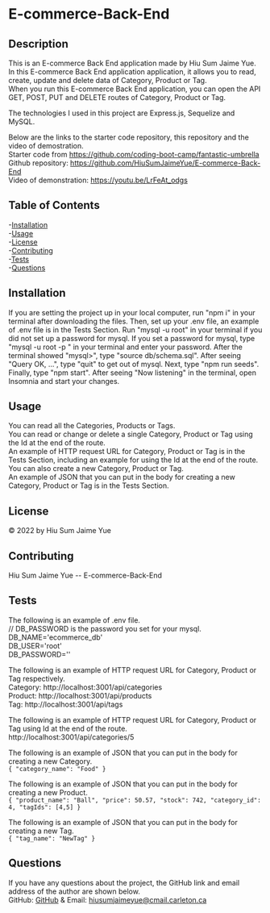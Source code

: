# E-commerce-Back-End

## Description       
This is an E-commerce Back End application made by Hiu Sum Jaime Yue.         
In this E-commerce Back End application application, it allows you to read, create, update and delete data of Category, Product or Tag.         
When you run this E-commerce Back End application, you can open the API GET, POST, PUT and DELETE routes 
of Category, Product or Tag.       

The technologies I used in this project are Express.js, Sequelize and MySQL.

Below are the links to the starter code repository, this repository and the video of demostration.          
Starter code from https://github.com/coding-boot-camp/fantastic-umbrella         
Github repository: https://github.com/HiuSumJaimeYue/E-commerce-Back-End           
Video of demonstration: https://youtu.be/LrFeAt_odgs

## Table of Contents               
-[Installation](#installation)          
-[Usage](#usage)          
-[License](#license)          
-[Contributing](#contributing)          
-[Tests](#tests)        
-[Questions](#questions)        

## Installation         
If you are setting the project up in your local computer, run "npm i" in your terminal after downloading the files. Then, set up your .env file, an example of .env file is in the Tests Section. Run "mysql -u root" in your terminal if you did not set up a password for mysql. If you set a password for mysql, type "mysql -u root -p " in your terminal and enter your password. After the terminal showed "mysql>", type "source db/schema.sql". After seeing "Query OK, ...", type "quit" to get out of mysql. Next, type "npm run seeds". Finally, type "npm start". After seeing "Now listening" in the terminal, open Insomnia and start your changes.                

## Usage    
You can read all the Categories, Products or Tags.                
You can read or change or delete a single Category, Product or Tag using the Id at the end of the route.           
An example of HTTP request URL for Category, Product or Tag is in the Tests Section, including an example for using the Id at the end of the route.                 
You can also create a new Category, Product or Tag.         
An example of JSON that you can put in the body for creating a new Category, Product or Tag is in the Tests Section.            

            
## License         
&copy; 2022 by Hiu Sum Jaime Yue       
         
## Contributing         
Hiu Sum Jaime Yue --  E-commerce-Back-End   

## Tests        
The following is an example of .env file.           
// DB_PASSWORD is the password you set for your mysql.          
DB_NAME='ecommerce_db'          
DB_USER='root'                  
DB_PASSWORD=''          

The following is an example of HTTP request URL for Category, Product or Tag respectively.              
Category:  http://localhost:3001/api/categories                  
Product: http://localhost:3001/api/products            
Tag: http://localhost:3001/api/tags                 

The following is an example of HTTP request URL for Category, Product or Tag using Id at the end of the route.          
http://localhost:3001/api/categories/5

The following is an example of JSON that you can put in the body for creating a new Category.               
`{
  "category_name": "Food"
}`

The following is an example of JSON that you can put in the body for creating a new Product.               
`{
	"product_name": "Ball",
  "price": 50.57,
	"stock": 742,
	"category_id": 4,
  "tagIds": [4,5]
}`

The following is an example of JSON that you can put in the body for creating a new Tag.               
`{
	"tag_name": "NewTag"
}`

## Questions         
If you have any questions about the project, 
the GitHub link and email address of the author are shown below.                   
GitHub: [GitHub](https://github.com/HiuSumJaimeYue) 
& Email: [hiusumjaimeyue@cmail.carleton.ca](mailto:hiusumjaimeyue@cmail.carleton.ca)
